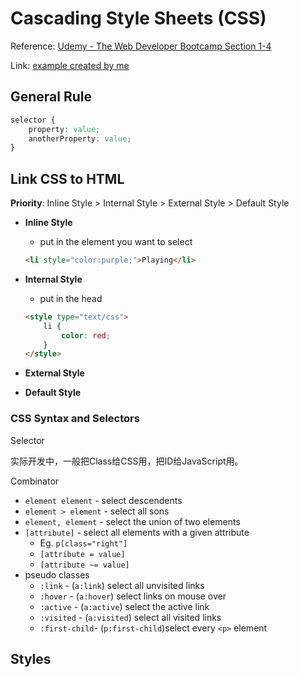 <extoc></extoc>

# Cascading Style Sheets (CSS)

Reference: [Udemy - The Web Developer Bootcamp Section 1-4](https://www.udemy.com/the-web-developer-bootcamp/learn/v4/content)

Link: [example created by me](example.html)

## General Rule

```css
selector {
    property: value;
    anotherProperty: value;
}
```

## Link CSS to HTML

**Priority**: Inline Style > Internal Style > External Style > Default Style

- **Inline Style**
    - put in the element you want to select
    
    ```html
    <li style="color:purple;">Playing</li>
    ```
    
- **Internal Style**
    - put in the head
    
    ```html
    <style type="text/css">
        li {
            color: red;
        }
    </style>
    ```

- **External Style**
- **Default Style**

### CSS Syntax and Selectors

Selector

实际开发中，一般把Class给CSS用，把ID给JavaScript用。

Combinator

- `element element` - select descendents
- `element > element` - select all sons
- `element, element` - select the union of two elements
- `[attribute]` - select all elements with a given attribute 
    - Eg. `p[class="right"]`
    - `[attribute = value]` 
    - `[attribute ~= value]`
- pseudo classes
    - `:link` - (`a:link`) select all unvisited links
    - `:hover` - (`a:hover`) select links on mouse over
    - `:active` - (`a:active`) select the active link
    - `:visited` - (`a:visited`) select all visited links
    - `:first-child`- (`p:first-child`)select every `<p>` element

## Styles
